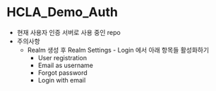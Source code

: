 # HCLA_Demo_Auth

- 현재 사용자 인증 서버로 사용 중인 repo
- 주의사항
  - Realm 생성 후 Realm Settings - Login 에서 아래 항목들 활성화하기
    - User registration
    - Email as username
    - Forgot password
    - Login with email
